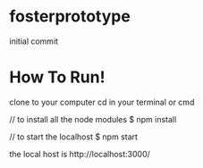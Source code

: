 # fosterprototype
initial commit
# How To Run!

clone to your computer
cd in your terminal or cmd

// to install all the node modules
$ npm install 

// to start the localhost 
$ npm start


the local host is http://localhost:3000/
